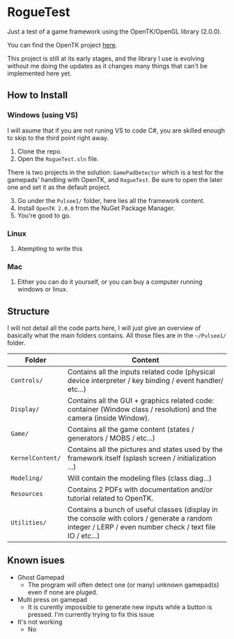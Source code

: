 # RogueTest
Just a test of a game framework using the OpenTK/OpenGL library (2.0.0).

You can find the OpenTK project [here](https://github.com/opentk/opentk).

This project is still at its early stages, and the library I use is evolving without me doing the updates as it changes many things that can't be implemented here yet.

## How to Install

### Windows (using VS)

I will asume that if you are not runing VS to code C#, you are skilled enough to skip to the third point right away.

1) Clone the repo.
2) Open the `RogueTest.sln` file.

There is two projects in the solution: `GamePadDetector` which is a test for the gamepads' handling with OpenTK, and `RogueTest`. Be sure to open the later one and set it as the default project.

3) Go under the `Pulsee1/` folder, here lies all the framework content.
4) Install `OpenTK 2.0.0` from the NuGet Package Manager.
5) You're good to go.

### Linux

1) Atempting to write this

### Mac

1) Either you can do it yourself, or you can buy a computer running windows or linux.

## Structure

I will not detail all the code parts here, I will just give an overview of basically what the main folders contains.
All those files are in the `~/Pulsee1/` folder. 

 Folder | Content
------- | -------
`Controls/` | Contains all the inputs related code (physical device interpreter / key binding / event handler/ etc...)
`Display/` | Contains all the GUI + graphics related code: container (Window class / resolution) and the camera (inside Window).
`Game/` | Contains all the game content (states / generators / MOBS / etc...)
`KernelContent/` | Contains all the pictures and states used by the framework itself (splash screen / initialization ...)
`Modeling/` | Will contain the modeling files (class diag...)
`Resources` | Contains 2 PDFs with documentation and/or tutorial related to OpenTK.
`Utilities/` | Contains a bunch of useful classes (display in the console with colors / generate a random integer / LERP / even number check / text file IO / etc...)

## Known isues

* Ghost Gamepad
    * The program will often detect one (or many) unknown gamepad(s) even if none are pluged.
* Multi press on gamepad
    * It is curently impossible to generate new inputs while a button is pressed. I'm currently trying to fix this issue
* It's not working
    * No
